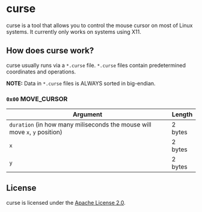 # curse
curse is a tool that allows you to control the mouse cursor on most of Linux systems.
It currently only works on systems using X11.

## How does curse work?
curse usually runs via a `*.curse` file.
`*.curse` files contain predetermined coordinates and operations.

**NOTE:** Data in `*.curse` files is ALWAYS sorted in big-endian.

### `0x00` MOVE_CURSOR
| Argument                                                                   | Length  |
|----------------------------------------------------------------------------|---------|
| `duration` (in how many miliseconds the mouse will move `x`, `y` position) | 2 bytes |
| `x`                                                                        | 2 bytes |
| `y`                                                                        | 2 bytes |

## License
curse is licensed under the [Apache License 2.0](LICENSE).